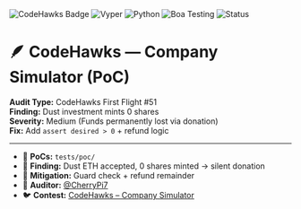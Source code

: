 
  <img src="https://img.shields.io/badge/CodeHawks-First_Flight_51-8A2BE2?style=for-the-badge&logo=hawk&logoColor=white" alt="CodeHawks Badge"/>
  <img src="https://img.shields.io/badge/Vyper-1.4.0-4B8BBE?style=for-the-badge&logo=ethereum&logoColor=white" alt="Vyper"/>
  <img src="https://img.shields.io/badge/Python-3.10+-3776AB?style=for-the-badge&logo=python&logoColor=white" alt="Python"/>
  <img src="https://img.shields.io/badge/Boa-Testing_Framework-FFB000?style=for-the-badge&logo=pytest&logoColor=white" alt="Boa Testing"/>
  <img src="https://img.shields.io/badge/Status-Verified_Secure-2ecc71?style=for-the-badge&logo=shield&logoColor=white" alt="Status"/>
</p>



# 🪶 CodeHawks — Company Simulator (PoC)

**Audit Type:** CodeHawks First Flight #51  
**Finding:** Dust investment mints 0 shares  
**Severity:** Medium (Funds permanently lost via donation)  
**Fix:** Add `assert desired > 0` + refund logic  

---

- 📂 **PoCs:** `tests/poc/`  
- 🧩 **Finding:** Dust ETH accepted, 0 shares minted → silent donation  
- 🧠 **Mitigation:** Guard check + refund remainder  
- 📜 **Auditor:** [@CherryPi7](https://github.com/CherryPi7)
- 🐦 **Contest:** [CodeHawks – Company Simulator](https://codehawks.cyfrin.io/c/first-flight-51)


